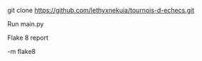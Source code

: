 git clone https://github.com/lethyxnekuia/tournois-d-echecs.git

Run main.py



Flake 8 report

-m flake8